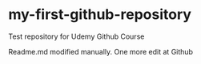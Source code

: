 # my-first-github-repository
Test repository for Udemy Github Course

Readme.md modified manually. One more edit at Github
